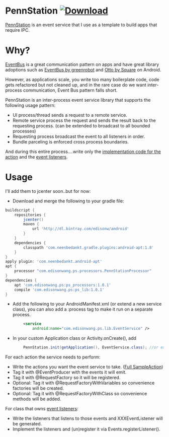 # PennStation   [ ![Download](https://api.bintray.com/packages/edisonw/android/PennStation/images/download.svg) ](https://bintray.com/edisonw/android/PennStation/_latestVersion)

[PennStation] is an event service that I use as a template to build apps that require IPC.

# Why?

[EventBus] is a great communication pattern on apps and have great library adoptions such as [EventBus by greenrobot] and [Otto by Square] on Android. 

However, as applications scale, you write too many boilerplate code, code gets refactored but not cleaned up, and in the rare case do we want inter-process communication, Event Bus pattern falls short.

PennStation is an inter-process event service library that supports the following usage pattern:

 * UI process/thread sends a request to a remote service. 
 * Remote service process the request and sends the result back to the requesting process. (can be extended to broadcast to all bounded processes)
 * Requesting process broadcast the event to all listeners in order. 
 * Bundle parceling is enforced cross process boundaries.

And during this entire process....write only the [implementation code for the action] and the [event listeners].
 
# Usage

I'll add them to jcenter soon..but for now: 

* Download and merge the following to your gradle file: 

```gradle
buildscript {
    repositories {
        jcenter()
        maven {
            url 'http://dl.bintray.com/edisonw/android'
        }
    }
    dependencies {
        classpath 'com.neenbedankt.gradle.plugins:android-apt:1.8'
    }
}
apply plugin: 'com.neenbedankt.android-apt'
apt {
    processor "com.edisonwang.ps.processors.PennStationProcessor"
}
dependencies {
    apt 'com.edisonwang.ps:ps_processors:1.0.1'
    compile 'com.edisonwang.ps:ps_lib:1.0.1'
}
```

* Add the following to your AndroidManifest.xml (or extend a new service class), you can also add a :process tag to make it run on a separate process.
```xml
        <service
            android:name="com.edisonwang.ps.lib.EventService" />
```
* In your custom Application class or Activity.onCreate(), add 
```java
        PennStation.init(getApplication(), EventService.class); //or extended class.
```

For each action the service needs to perform: 

* Write the actions you want the event service to take. ([Full SampleAction])
* Tag it with @EventProducer with the events it will emit.
* Tag it with @RequestFactory so it will be registered.
* Optional: Tag it with @RequestFactoryWithVariables so convenience factories will be created.
* Optional: Tag it with @RequestFactoryWithClass so convenience methods will be added.

For class that owns [event listeners]:

* Write the listeners that listens to those events and XXXEventListener will be generated.
* Implement the listeners and (un)register it via Events.registerListener().

[PennStation]: https://github.com/edisonw/Ipes
[EventBus]: https://github.com/google/guava/wiki/EventBusExplained
[Otto by Square]: http://square.github.io/otto/
[EventBus by greenrobot]: https://github.com/greenrobot/
[implementation code for the action]: https://github.com/edisonw/Ipes/blob/master/sample-app/src/main/java/com/edisonwang/android/ipes/SampleAction.java
[event listeners]: https://github.com/edisonw/Ipes/blob/master/sample-app/src/main/java/com/edisonwang/android/ipes/SampleActivity.java
[Full SampleAction]: https://github.com/edisonw/Ipes/blob/master/sample-app/src/main/java/com/edisonwang/android/ipes/SampleAction.java
